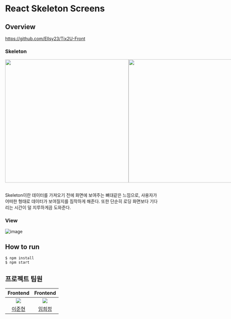 # React Skeleton Screens

## Overview

https://github.com/Ellsy23/Tix2U-Front

### Skeleton
<div style="display: flex; justify-content: space-evenly; margin-bottom: 30px">
<img src="./light-skeleton.gif" width="400px">
<img src="./dark-skeleton.gif" width="400px">
</div>

Skeleton이란 데이터를 가져오기 전에 화면에 보여주는 뼈대같은 느낌으로, 사용자가 어떠한 형태로 데이터가 보여질지를 짐작하게 해준다. 또한 단순히 로딩 화면보다 기다리는 시간이 덜 지루하게끔 도와준다.

### View
![image](https://github.com/Ellsy23/Tix2U-Skeleton/assets/105610041/f4ea2f5f-7a87-49d5-9cce-51602e3ba2f4?width=150&height=150)


## How to run

```
$ npm install
$ npm start
```
## 프로젝트 팀원

|Frontend|Frontend|
|:---:|:---:|
| ![](https://github.com/Ellsy23.png?size=120)| ![](https://github.com/heejung0413.png?size=120)| 
|[이준현](https://github.com/Ellsy23)|[임희정](https://github.com/heejung0413)|
